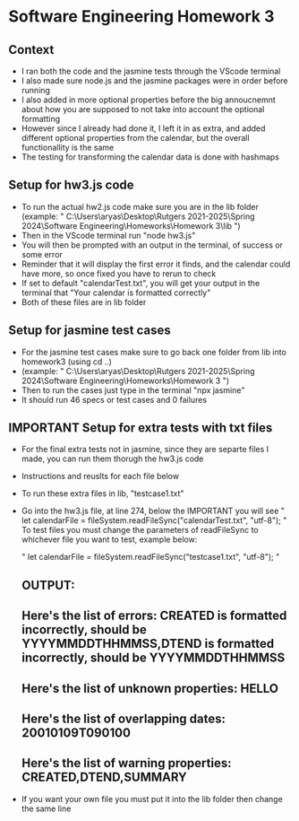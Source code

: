 # Software Engineering Homework 3

## Context
- I ran both the code and the jasmine tests through the VScode terminal
- I also made sure node.js and the jasmine packages were in order before running
- I also added in more optional properties before the big annoucnemnt about how you are supposed to not take into account the optional formatting
- However since I already had done it, I left it in as extra, and added different optional properties from the calendar, but the overall functionallity is the same
- The testing for transforming the calendar data is done with hashmaps

## Setup for hw3.js code 
- To run the actual hw2.js code make sure you are in the lib folder (example:
     " C:\Users\aryas\Desktop\Rutgers 2021-2025\Spring 2024\Software Engineering\Homeworks\Homework 3\lib ")
- Then in the VScode terminal run "node hw3.js"
- You will then be prompted with an output in the terminal, of success or some error
- Reminder that it will display the first error it finds, and the calendar could have more, so once fixed you have to rerun to check
- If set to default "calendarTest.txt", you will get your output in the terminal that "Your calendar is formatted correctly"
- Both of these files are in lib folder

## Setup for jasmine test cases
- For the jasmine test cases make sure to go back one folder from lib into homework3 (using cd ..) 
- (example: " C:\Users\aryas\Desktop\Rutgers 2021-2025\Spring 2024\Software Engineering\Homeworks\Homework 3 ")
- Then to run the cases just type in the terminal "npx jasmine"
- It should run 46 specs or test cases and 0 failures

## IMPORTANT Setup for extra tests with txt files
- For the final extra tests not in jasmine, since they are separte files I made, you can run them thorugh the hw3.js code
- Instructions and reuslts for each file below
- To run these extra files in lib, "testcase1.txt"
- Go into the hw3.js file, at line 274, below the IMPORTANT you will see " let calendarFile = fileSystem.readFileSync("calendarTest.txt", "utf-8"); "
    To test files you must change the parameters of readFileSync to whichever file you want to test, example below:

    " let calendarFile = fileSystem.readFileSync("testcase1.txt", "utf-8"); "
    
    ## OUTPUT: 

    ## Here's the list of errors: CREATED is formatted incorrectly, should be YYYYMMDDTHHMMSS,DTEND is formatted incorrectly, should be YYYYMMDDTHHMMSS

    ## Here's the list of unknown properties: HELLO

    ## Here's the list of overlapping dates: 20010109T090100

    ## Here's the list of warning properties: CREATED,DTEND,SUMMARY
 
- If you want your own file you must put it into the lib folder then change the same line